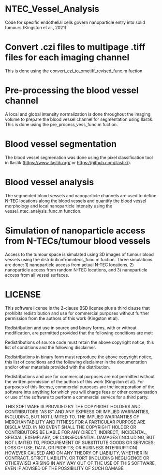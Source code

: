 # NTEC_Vessel_Analysis
Code for specific endothelial cells govern nanoparticle entry into solid tumours (Kingston et al., 2021)

# Convert .czi files to multipage .tiff files for each imaging channel
This is done using the convert_czi_to_ometiff_revised_func.m fuction. 

# Pre-processing the blood vessel channel
A local and global intensity normalization is done throughout the imaging volume to prepare the blood vessel channel for segmentation using Ilastik. This is done using the pre_process_vess_func.m fuction. 

# Blood vessel segmentation 
The blood vessel segmenation was done using the pixel classification tool in Ilastik (https://www.ilastik.org/ or https://github.com/ilastik/). 

# Blood vessel analysis
The segmented blood vessels and nanoparticle channels are used to define N-TEC locations along the blood vessels and quantify the blood vessel morphology and local nanoparticle intensity using the vessel_ntec_analysis_func.m function. 

# Simulation of nanoparticle access from N-TECs/tumour blood vessels 
Access to the tumour space is simulated using 3D images of tumour blood vessels using the distributionfromntecs_func.m fuction. Three simulations are done: 1) nanoparticle access from actual N-TEC locations, 2) nanoparticle access from random N-TEC locations, and 3) nanoparticle access from all vessel surfaces. 

# LICENSE

This software license is the 2-clause BSD license plus a third clause that prohibits redistribution and use for commercial purposes without further permission from the authors of this work (Kingston et al).

Redistribution and use in source and binary forms, with or without modification, are permitted provided that the following conditions are met:

Redistributions of source code must retain the above copyright notice, this list of conditions and the following disclaimer.

Redistributions in binary form must reproduce the above copyright notice, this list of conditions and the following disclaimer in the documentation and/or other materials provided with the distribution.

Redistributions and use for commercial purposes are not permitted without the written permission of the authors of this work (Kingston et al). For purposes of this license, commercial purposes are the incorporation of the software into anything for which you will charge fees or other compensation or use of the software to perform a commercial service for a third party.

THIS SOFTWARE IS PROVIDED BY THE COPYRIGHT HOLDERS AND CONTRIBUTORS "AS IS" AND ANY EXPRESS OR IMPLIED WARRANTIES, INCLUDING, BUT NOT LIMITED TO, THE IMPLIED WARRANTIES OF MERCHANTABILITY AND FITNESS FOR A PARTICULAR PURPOSE ARE DISCLAIMED. IN NO EVENT SHALL THE COPYRIGHT HOLDER OR CONTRIBUTORS BE LIABLE FOR ANY DIRECT, INDIRECT, INCIDENTAL, SPECIAL, EXEMPLARY, OR CONSEQUENTIAL DAMAGES (INCLUDING, BUT NOT LIMITED TO, PROCUREMENT OF SUBSTITUTE GOODS OR SERVICES; LOSS OF USE, DATA, OR PROFITS; OR BUSINESS INTERRUPTION) HOWEVER CAUSED AND ON ANY THEORY OF LIABILITY, WHETHER IN CONTRACT, STRICT LIABILITY, OR TORT (INCLUDING NEGLIGENCE OR OTHERWISE) ARISING IN ANY WAY OUT OF THE USE OF THIS SOFTWARE, EVEN IF ADVISED OF THE POSSIBILITY OF SUCH DAMAGE.

